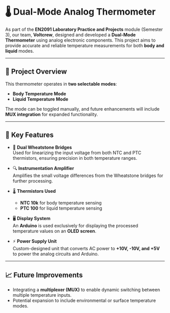 # 🌡 Dual-Mode Analog Thermometer 

As part of the **EN2091 Laboratory Practice and Projects** module (Semester 3), our team, **Voltcrew**, designed and developed a **Dual-Mode Thermometer** using analog electronic components. This project aims to provide accurate and reliable temperature measurements for both **body and liquid** modes.

---

## 🔧 Project Overview

This thermometer operates in **two selectable modes**:

- **Body Temperature Mode**
- **Liquid Temperature Mode**

The mode can be toggled manually, and future enhancements will include **MUX integration** for expanded functionality.

---

## 🔬 Key Features

- 🧠 **Dual Wheatstone Bridges**  
  Used for linearizing the input voltage from both NTC and PTC thermistors, ensuring precision in both temperature ranges.

- 🔍 **Instrumentation Amplifier**  
  Amplifies the small voltage differences from the Wheatstone bridges for further processing.

- 🌡 **Thermistors Used**  
  - **NTC 10k** for body temperature sensing  
  - **PTC 100** for liquid temperature sensing

- 🖥 **Display System**  
  An **Arduino** is used exclusively for displaying the processed temperature values on an **OLED screen**.

- ⚡ **Power Supply Unit**  
  Custom-designed unit that converts AC power to **+10V, -10V, and +5V** to power the analog circuits and Arduino.

---

## 📈 Future Improvements

- Integrating a **multiplexer (MUX)** to enable dynamic switching between multiple temperature inputs.
- Potential expansion to include environmental or surface temperature modes.



